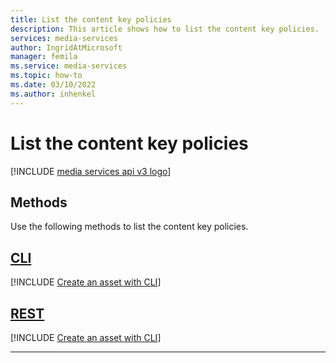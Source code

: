 ```yaml
---
title: List the content key policies
description: This article shows how to list the content key policies.
services: media-services
author: IngridAtMicrosoft
manager: femila 
ms.service: media-services
ms.topic: how-to
ms.date: 03/10/2022
ms.author: inhenkel
---
```


# List the content key policies

[!INCLUDE [media services api v3 logo](./includes/v3-hr.md)]

## Methods

Use the following methods to list the content key policies.

## [CLI](#tab/cli/)

[!INCLUDE [Create an asset with CLI](includes/task-list-content-key-policy-cli.md)]

## [REST](#tab/rest/)

[!INCLUDE [Create an asset with CLI](includes/task-list-content-key-policy-rest.md)]

---
